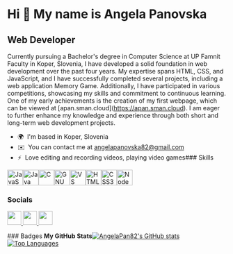 Hi 👋 My name is Angela Panovska
================================

Web Developer
-------------

Currently pursuing a Bachelor's degree in Computer Science at UP Famnit Faculty in Koper, Slovenia, I have developed a solid foundation in web development over the past four years. My expertise spans HTML, CSS, and JavaScript, and I have successfully completed several projects, including a web application Memory Game. Additionally, I have participated in various competitions, showcasing my skills and commitment to continuous learning. One of my early achievements is the creation of my first webpage, which can be viewed at \[apan.sman.cloud\](https://apan.sman.cloud). I am eager to further enhance my knowledge and experience through both short and long-term web development projects.

*   🌍  I'm based in Koper, Slovenia
*   ✉️  You can contact me at [angelapanovska82@gmail.com](mailto:angelapanovska82@gmail.com)
*   ⚡  Love editing and recording videos, playing video games### Skills 
<p align="left">
<a href="https://developer.mozilla.org/en-US/docs/Web/JavaScript" target="_blank" rel="noreferrer"><img src="https://raw.githubusercontent.com/danielcranney/readme-generator/main/public/icons/skills/javascript-colored.svg" width="36" height="36" alt="JavaScript" /></a><a href="https://www.oracle.com/java/" target="_blank" rel="noreferrer"><img src="https://raw.githubusercontent.com/danielcranney/readme-generator/main/public/icons/skills/java-colored.svg" width="36" height="36" alt="Java" /></a><a href="https://docs.microsoft.com/en-us/cpp/?view=msvc-170" target="_blank" rel="noreferrer"><img src="https://raw.githubusercontent.com/danielcranney/readme-generator/main/public/icons/skills/c-colored.svg" width="36" height="36" alt="C" /></a><a href="https://www.gnu.org/software/bash/" target="_blank" rel="noreferrer"><img src="https://raw.githubusercontent.com/danielcranney/readme-generator/main/public/icons/skills/gnubash.svg" width="36" height="36" alt="GNU Bash" /></a><a href="https://code.visualstudio.com/" target="_blank" rel="noreferrer"><img src="https://raw.githubusercontent.com/danielcranney/readme-generator/main/public/icons/skills/visualstudiocode.svg" width="36" height="36" alt="VS Code" /></a><a href="https://developer.mozilla.org/en-US/docs/Glossary/HTML5" target="_blank" rel="noreferrer"><img src="https://raw.githubusercontent.com/danielcranney/readme-generator/main/public/icons/skills/html5-colored.svg" width="36" height="36" alt="HTML5" /></a><a href="https://www.w3.org/TR/CSS/#css" target="_blank" rel="noreferrer"><img src="https://raw.githubusercontent.com/danielcranney/readme-generator/main/public/icons/skills/css3-colored.svg" width="36" height="36" alt="CSS3" /></a><a href="https://nodejs.org/en/" target="_blank" rel="noreferrer"><img src="https://raw.githubusercontent.com/danielcranney/readme-generator/main/public/icons/skills/nodejs-colored.svg" width="36" height="36" alt="NodeJS" /></a>
  </p>
                    
### Socials
                  
                  
<p align="left">
  <a href="https://discord.com/users/crackygirl" target="_blank" rel="noreferrer">
  <picture>
  <source media="(prefers-color-scheme: dark)" srcset="https://raw.githubusercontent.com/danielcranney/readme-generator/main/public/icons/socials/discord-dark.svg" />
  <source media="(prefers-color-scheme: light)" srcset="https://raw.githubusercontent.com/danielcranney/readme-generator/main/public/icons/socials/discord.svg" />
  <img src="https://raw.githubusercontent.com/danielcranney/readme-generator/main/public/icons/socials/discord.svg" width="32" height="32" />
  </picture>
  </a>
  <a href="https://www.github.com/AngelaPan82" target="_blank" rel="noreferrer">
  <picture>
  <source media="(prefers-color-scheme: dark)" srcset="https://raw.githubusercontent.com/danielcranney/readme-generator/main/public/icons/socials/github-dark.svg" />
  <source media="(prefers-color-scheme: light)" srcset="https://raw.githubusercontent.com/danielcranney/readme-generator/main/public/icons/socials/github.svg" />
  <img src="https://raw.githubusercontent.com/danielcranney/readme-generator/main/public/icons/socials/github.svg" width="32" height="32" />
  </picture>
  </a>
  <a href="https://www.linkedin.com/in/angela-panovska-34776a259/" target="_blank" rel="noreferrer">
  <picture>
  <source media="(prefers-color-scheme: dark)" srcset="https://raw.githubusercontent.com/danielcranney/readme-generator/main/public/icons/socials/linkedin-dark.svg" />
  <source media="(prefers-color-scheme: light)" srcset="https://raw.githubusercontent.com/danielcranney/readme-generator/main/public/icons/socials/linkedin.svg" />
  <img src="https://raw.githubusercontent.com/danielcranney/readme-generator/main/public/icons/socials/linkedin.svg" width="32" height="32" />
  </picture>
  </a></p>
  ### Badges
<b>My GitHub Stats</b><a href="http://www.github.com/AngelaPan82"><img src="https://github-readme-stats.vercel.app/api?     username=AngelaPan82&show_icons=true&hide=&count_private=true&title_color=0891b2&text_color=ffffff&icon_color=0891b2&bg_color=1c1917&hide_border=true&show_icons=true" alt="AngelaPan82's GitHub stats" /></a><a href="https://github.com/AngelaPan82" align="left"><img src="https://github-readme-stats.vercel.app/api/top-langs/?username=AngelaPan82&langs_count=10&title_color=0891b2&text_color=ffffff&icon_color=0891b2&bg_color=1c1917&hide_border=true&locale=en&custom_title=Top%20%Languages" alt="Top Languages" /></a>

